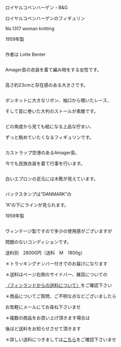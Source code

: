 <link rel="stylesheet" type="text/css" href="/assets/css/styles.css">

ロイヤルコペンハーゲン・B&amp;G

ロイヤルコペンハーゲンのフィギュリン

No.1317 woman knitting

1959年製

<img alt="" src="http://blog.cnobi.jp/v1/blog/user/71e35865e9e62f3f9d70420d6124d2ab/1377726536"/>

作者は Lotte Benter

<img alt="" src="http://blog.cnobi.jp/v1/blog/user/71e35865e9e62f3f9d70420d6124d2ab/1377726537"/>

Amager島の衣装を着て編み物をする女性です。

<img alt="" src="http://blog.cnobi.jp/v1/blog/user/71e35865e9e62f3f9d70420d6124d2ab/1377726538"/>

高さ約23cmと存在感のある大きさです。

<img alt="" src="http://blog.cnobi.jp/v1/blog/user/71e35865e9e62f3f9d70420d6124d2ab/1377726539"/>

ボンネットに大きなリボン、袖口から覗いたレース、

そして首に巻いた大判のストールが素敵です。

<img alt="" src="http://blog.cnobi.jp/v1/blog/user/71e35865e9e62f3f9d70420d6124d2ab/1377726540"/>

どの角度から見ても絵になる上品な佇まい、

ずっと眺めていたくなるフィギュリンです。

<img alt="" src="http://blog.cnobi.jp/v1/blog/user/71e35865e9e62f3f9d70420d6124d2ab/1377726586"/>

カストラップ空港のあるAmager島、

今でも民族衣装を着て行事を行います。

<img alt="" src="http://blog.cnobi.jp/v1/blog/user/71e35865e9e62f3f9d70420d6124d2ab/1377726587"/>

白いエプロンの足元には木靴が見えています。

<img alt="" src="http://blog.cnobi.jp/v1/blog/user/71e35865e9e62f3f9d70420d6124d2ab/1377726588"/>

バックスタンプは”DANMARK”の

”A”の下にラインが見られます。

1959年製

<img alt="" src="http://blog.cnobi.jp/v1/blog/user/71e35865e9e62f3f9d70420d6124d2ab/1377726589"/>

 ヴィンテージ製ですので多少の使用感がございますが

 問題のないコンディションです。

送料別　28000円（送料　M　1800g）

＊トラッキングナンバー付きでのお届けになります

＊送料はページ右側のサイドバー、雑貨についての

[〈フィンランドからの送料について〉](https://dkzakka.github.io/2005/03/31/雑貨について.html)をご確認下さい

＊商品についてご質問、ご不明な点などございましたら

お気軽にメールにてお尋ね下さいませ

＊複数の商品をお買い上げ頂きます場合は

 後ほど送料をお知らせさせて頂きます

 ＊詳しい送料につきましては[こちら](http://dkzakka.blog.shinobi.jp/Entry/3385/)をご確認下さいませ